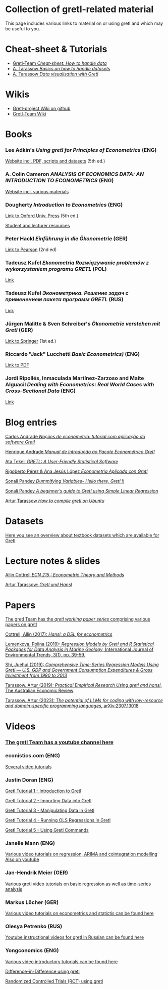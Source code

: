 <meta name="keywords" content="gretl, hansl, econometrics, statistics, datascience, economics, programming, teaching, tutorials"/>

# Collection of gretl-related material
This page includes various links to material on or using gretl and which may be useful to you.

# Cheat-sheet & Tutorials
- [Gretl-Team *Cheat-sheet: How to handle data*](https://github.com/gretl-project/gretl_cheatsheet/blob/master/datahandling.pdf)
- [A. Tarassow *Basics on how to handle datasets*](https://github.com/atecon/gretl_tutorials/blob/main/basics_datahandling.md)
- [A. Tarassow *Data visualisation with Gretl*](https://github.com/atecon/gretl_tutorials/blob/main/basics_visualisation/basics_visualisation.md) 

# Wikis
- [Gretl-project Wiki on github](https://github.com/gretl-project/material-on-gretl/wiki)
- [Gretl-Team Wiki](https://gretlwiki.econ.univpm.it/index.php/Main_Page)

# Books

### Lee Adkin's *Using gretl for Principles of Econometrics* (ENG)
[Website incl. PDF, scripts and datasets](https://www.learneconometrics.com/gretl/index.html) (5th ed.)

### A. Colin Cameron *ANALYSIS OF ECONOMICS DATA: AN INTRODUCTION TO ECONOMETRICS* (ENG)
[Website incl. various materials](https://cameron.econ.ucdavis.edu/aed/)

### Dougherty *Introduction to Econometrics* (ENG)
[Link to Oxford Univ. Press](https://global.oup.com/uk/orc/busecon/economics/dougherty5e/) (5th ed.)

[Student and lecturer resources](https://global.oup.com/uk/orc/busecon/economics/dougherty5e/)

### Peter Hackl *Einführung in die Ökonometrie* (GER)
[Link to Pearson](https://www.pearson.de/einfuehrung-in-die-oekonometrie-9783868941562) (2nd ed)

### Tadeusz Kufel *Ekonometria Rozwiązywanie problemów z wykorzystaniem programu GRETL* (POL)
[Link](https://ksiegarnia.pwn.pl/Ekonometria-Rozwiazywanie-problemow-z-wykorzystaniem-programu-GRETL,68470501,p.html)

### Tadeusz Kufel *Эконометрика. Решение задач с применением пакета программ GRETL* (RUS)
[Link](http://www.kufel.torun.pl/ru/index.html)

### Jürgen Malitte & Sven Schreiber's *Ökonometrie verstehen mit Gretl* (GER)
[Link to Springer](https://link.springer.com/book/10.1007%2F978-3-662-58275-6) (1st ed.)

### Riccardo "Jack" Lucchetti *Basic Econometrics)* (ENG)
[Link to PDF](http://www2.econ.univpm.it/servizi/hpp/lucchetti/didattica/basic.pdf)

### Jordi Ripollés, Inmaculada Martínez-Zarzoso and Maite Alguacil *Dealing with Econometrics: Real World Cases with Cross-Sectional Data* (ENG)
[Link](https://www.cambridgescholars.com/product/978-1-5275-8500-3)

# Blog entries

[Carlos Andrade *Noções de econometria: tutorial com aplicação do software Gretl*](https://www.academia.edu/10072595/No%C3%A7%C3%B5es_de_econometria_tutorial_com_aplica%C3%A7%C3%A3o_do_software_Gretl)

[Henrique Andrade *Manual de Introdução ao Pacote Econométrico Gretl*](https://www.researchgate.net/publication/265511354_Manual_de_Introducao_ao_Pacote_Econometrico_Gretl)

[Ata Tekeli *GRETL: A User-Friendly Statistical Software*](https://blog.devgenius.io/gretl-a-user-friendly-statistical-software-1edc0ce9fb81)

[Rigoberto Pérez & Ana Jesús López *Econometría Aplicada con Gretl*](https://sites.google.com/view/econometriaaplicadacongretl/home)

[Sonali Pandey *Dummifying Variables- Hello there, Gretl !!*](https://medium.com/analytics-vidhya/dummifying-variables-hello-there-gretl-b1e07674a43e)

[Sonali Pandey *A beginner’s guide to Gretl using Simple Linear Regression*](https://medium.com/swlh/a-beginners-guide-to-gretl-using-simple-linear-regression-3023935df935)

[Artur Tarassow *How to compile gretl on Ubuntu*](https://github.com/atecon/install_gretl_ubuntu)


# Datasets
[Here you see an overview about textbook datasets which are available for Gretl](https://gretl.sourceforge.net/gretl_data.html)


# Lecture notes & slides
[Allin Cottrell *ECN 215 : Econometric Theory and Methods*](https://users.wfu.edu/cottrell/ecn215/)

[Artur Tarassow: *Gretl und Hansl*](https://github.com/atecon/gretl_praesentation/blob/main/folien/2024_01_gretl_einf%C3%BChrung.pdf)


# Papers
[The gretl Team has the *gretl working paper series* comprising various papers on gretl](https://econpapers.repec.org/paper/ancwgretl/)

[Cottrell, Allin (2017): *Hansl: a DSL for econometrics*](https://users.wfu.edu/cottrell/hansl.pdf)

[Lemenkova, Polina (2019): *Regression Models by Gretl and R Statistical Packages for Data Analysis in Marine Geology*, International Journal of Environmental Trends, 3(1), pp. 39-59.](https://papers.ssrn.com/sol3/papers.cfm?abstract_id=3409149#)

[Shi, Juehui (2019): *Comprehensive Time-Series Regression Models Using Gretl — U.S. GDP and Government Consumption Expenditures & Gross Investment from 1980 to 2013*](https://papers.ssrn.com/sol3/papers.cfm?abstract_id=2540535)

[Tarassow, Artur (2019): *Practical Empirical Research Using gretl and hansl*, The Australian Economic Review](https://doi.org/10.1111/1467-8462.12324)

[Tarassow, Artur (2023): *The potential of LLMs for coding with low-resource and domain-specific programming languages*, arXiv:2307.13018](https://arxiv.org/pdf/2307.13018.pdf)


# Videos

### [The gretl Team has a youtube channel here](https://www.youtube.com/@gretlteam4908/featured)

### econistics.com (ENG)
[Several video tutorials](https://econistics.com/category/gretl/)

### Justin Doran (ENG)
[Gretl Tutorial 1 - Introduction to Gretl](http://www.justindoran.ie/gretl-tutorial-1.html)

[Gretl Tutorial 2 - Importing Data into Gretl](http://www.justindoran.ie/gretl-tutorial-2.html)

[Gretl Tutorial 3 - Manipulating Data in Gretl](http://www.justindoran.ie/gretl-tutorial-3.html)

[Gretl Tutorial 4 - Running OLS Regressions in Gretl](http://www.justindoran.ie/gretl-tutorial-4.html)

[Gretl Tutorial 5 - Using Gretl Commands](http://www.justindoran.ie/gretl-tutorial-5.html)

### Janelle Mann (ENG)
[Various video tutorials on regression, ARIMA and cointegration modelling](https://www.janellemann.com/teaching.html)
[Also on youtube](https://www.youtube.com/c/JanelleMann/videos)

### Jan-Hendrik Meier (GER)
[Various gretl video tutorials on basic regression as well as time-series analysis](https://www.youtube.com/channel/UC8qMLi4Gyyl1DPjArTqob6w/videos)

### Markus Löcher (GER)
[Various video tutorials on econometrics and statictis can be found here](https://media.hwr-berlin.de/search/title/gretl/description/gretl/tags/gretl/type/all/search/basic/categoriesopt/0)

### Olesya Petrenko (RUS)
[Youtube instructional videos for gretl in Russian can be found here](https://www.youtube.com/c/OlesyaPetrenko2014/featured)

###  Yongconomics (ENG)
[Various video introductory tutorials can be found here](https://www.youtube.com/channel/UCKFS2PT50_zPhP04KoOpyPA/videos)

[Difference-in-Difference using gretl](https://youtu.be/fAvwNSh8oFo)

[Randomized Controlled Trials (RCT) using gretl](https://youtu.be/przn5z6BELo)

